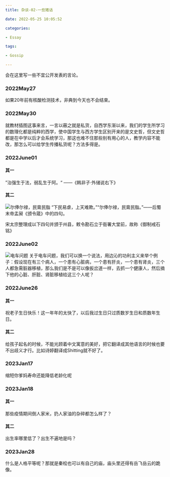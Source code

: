 ```yaml
---
title: 杂谈-02-一些猪话

date: 2022-05-25 10:05:52

categories:

- Essay

tags:

- Gossip

---
```


会在这里写一些不宜公开发表的言论。

### 2022May27

如果20年前有核酸检测技术，非典到今天也不会结束。

### 2022May30

就教材插图这事来言，一言以蔽之就是私货，自西学东渐以来，我们的学生所学习的数理化都是纯粹的西学，使中国学生与西方学生区别开来的是文史哲，但文史哲都是在中学以后才会系统学习，那这也难不住那些别有用心的人，教学内容不能改，那怎么可以给学生传播私货呢？方法多得是。

### 2022June01

#### 其一

”治强生于法，弱乱生于阿。“ ——《韩非子·外储说右下》

#### 其二

![尔俸尔禄，民膏民脂](/img/2022/06/01/01.png)
“下民易虐，上天难欺。”“尔俸尔禄，民膏民脂。”——后蜀末帝孟昶《颁令箴》中的四句。

宋太宗整理成以下四句并颁于州县，敕令勘石立于衙署大堂前，故称《御制戒石铭》

### 2022June02

![电车问题](/img/2022/06/02/01.jpg)
关于电车问题，我们可以换一个说法，用边沁的功利主义来举个例子：假设现在有三个病人，一个患有心脏病，一个患有肝炎，一个患有肾炎，三个人都急需脏器移植，那么我们是不是可以像扳岔道一样，去抓一个健康人，然后摘下他的心脏、肝脏、肾脏移植给这三个人呢？

### 2022June26

#### 其一

祝老子生日快乐！这一年年的太快了，以后我过生日只过质数岁生日和质数年生日。

#### 其二

给孩子起名的时候，不能光顾着中文寓意的美好，把它翻译成其他语言的时候也要不出歧义才行。比如诗婷翻译成Shitting就不好了。

### 2023Jan17

缩短你爹妈寿命还能降低老龄化呢

### 2023Jan18

#### 其一

那些疫情期间倒人家米，扔人家油的杂碎都怎么样了？

#### 其二

出生率哪里低了？出生不遍地是吗？ 

### 2023Jan28
什么是人格平等呢？那就是秦桧也可以有自己的庙，庙头里还得有岳飞岳云的跪像。 
